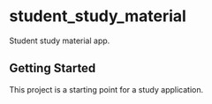 # student_study_material

Student study material app.

## Getting Started

This project is a starting point for a study application.


